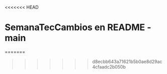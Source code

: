 <<<<<<< HEAD
# SemanaTecCambios en README - main
=======

>>>>>>> d8ecbb643a71621b5b0ae8d29ac4cfaadc2b050b
